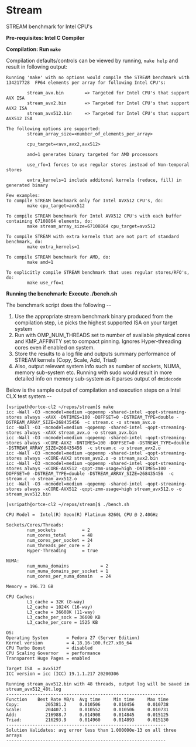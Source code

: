 # Stream

STREAM benchmark for Intel CPU's

**Pre-requisites: Intel C Compiler**

**Compilation:  Run `make`**

Compilation defaults/controls can be viewed by running, `make help` and result in following output:

```
Running 'make' with no options would compile the STREAM benchmark with 134217728  FP64 elements per array for following Intel CPU's:

        stream_avx.bin        => Targeted for Intel CPU's that support AVX ISA
        stream_avx2.bin       => Targeted for Intel CPU's that support AVX2 ISA
        stream_avx512.bin     => Targeted for Intel CPU's that support AVX512 ISA

The following options are supported:
        stream_array_size=<number_of_elements_per_array>

        cpu_target=<avx,avx2,avx512>
        
        amd=1 generates binary targeted for AMD processors

        use_rfo=1 forces to use regular stores instead of Non-temporal stores

        extra_kernels=1 include additonal kernels (reduce, fill) in generated binary

Few examples:
To compile STREAM benchmark only for Intel AVX512 CPU's, do:
        make cpu_target=avx512

To compile STREAM benchmark for Intel AVX512 CPU's with each buffer containing 67108864 elements, do:
        make stream_array_size=67108864 cpu_target=avx512

To compile STREAM with extra kernels that are not part of standard benchmark, do:
        make extra_kernels=1

To compile STREAM benchmark for AMD, do:
        make amd=1

To explicitly compile STREAM benchmark that uses regular stores/RFO's, do:
        make use_rfo=1
```


**Running the benchmark: Execute ./bench.sh**

The benchmark script does the following --

1.  Use the appropriate stream benchmark binary produced from the compilation step, i.e picks the highest supported ISA on your target system
2.  Run with OMP_NUM_THREADS set to number of available physical cores and KMP_AFFINITY set to compact pinning. Ignores Hyper-threading cores even if enabled on system.
3.  Store the results to a log file and outputs summary performance of STREAM kernels (Copy, Scale, Add, Triad)
4.  Also, output relevant system info such as number of sockets, NUMA, memory sub-system etc. Running with sudo would result in more detailed info on memory sub-system as it parses output of `dmidecode`

Below is the sample output of compilation and execution steps on a Intel CLX test system --

```
[vsripath@ortce-cl2 ~/repos/stream]$ make
icc -Wall -O3 -mcmodel=medium -qopenmp -shared-intel -qopt-streaming-stores always -xAVX -DNTIMES=100 -DOFFSET=0 -DSTREAM_TYPE=double -DSTREAM_ARRAY_SIZE=268435456  -c stream.c -o stream_avx.o
icc -Wall -O3 -mcmodel=medium -qopenmp -shared-intel -qopt-streaming-stores always -xAVX stream_avx.o -o stream_avx.bin
icc -Wall -O3 -mcmodel=medium -qopenmp -shared-intel -qopt-streaming-stores always -xCORE-AVX2 -DNTIMES=100 -DOFFSET=0 -DSTREAM_TYPE=double -DSTREAM_ARRAY_SIZE=268435456  -c stream.c -o stream_avx2.o
icc -Wall -O3 -mcmodel=medium -qopenmp -shared-intel -qopt-streaming-stores always -xCORE-AVX2 stream_avx2.o -o stream_avx2.bin
icc -Wall -O3 -mcmodel=medium -qopenmp -shared-intel -qopt-streaming-stores always -xCORE-AVX512 -qopt-zmm-usage=high -DNTIMES=100 -DOFFSET=0 -DSTREAM_TYPE=double -DSTREAM_ARRAY_SIZE=268435456  -c stream.c -o stream_avx512.o
icc -Wall -O3 -mcmodel=medium -qopenmp -shared-intel -qopt-streaming-stores always -xCORE-AVX512 -qopt-zmm-usage=high stream_avx512.o -o stream_avx512.bin

[vsripath@ortce-cl2 ~/repos/stream]$ ./bench.sh

CPU Model =  Intel(R) Xeon(R) Platinum 8260L CPU @ 2.40GHz

Sockets/Cores/Threads:
        num_sockets          = 2
        num_cores_total      = 48
        num_cores_per_socket = 24
        num_threads_per_core = 2
        Hyper-Threading      = true

NUMA:
        num_numa_domains            = 2
        num_numa_domains_per_socket = 1
        num_cores_per_numa_domain   = 24

Memory = 196.73 GB

CPU Caches:
        L1_cache = 32K (8-way)
        L2_cache = 1024K (16-way)
        L3_cache = 36608K (11-way)
        L3_cache_per_sock = 36600 KB
        L3_cache_per_core = 1525 KB

OS:
Operating System       = Fedora 27 (Server Edition)
Kernel version         = 4.18.16-100.fc27.x86_64
CPU Turbo Boost        = disabled
CPU Scaling Governor   = performance
Transparent Huge Pages = enabled

Target ISA  = avx512f
ICC version = icc (ICC) 19.1.1.217 20200306

Running stream_avx512.bin with 48 threads, output log will be saved in stream_avx512_48t.log
-------------------------------------------------------------
Function    Best Rate MB/s  Avg time     Min time     Max time
Copy:          205381.2     0.010506     0.010456     0.010738
Scale:         204407.1     0.010552     0.010506     0.010731
Add:           216988.7     0.014908     0.014845     0.015125
Triad:         216293.9     0.014960     0.014893     0.015130
-------------------------------------------------------------
Solution Validates: avg error less than 1.000000e-13 on all three arrays
-------------------------------------------------------------
```
